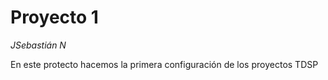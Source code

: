 # Proyecto 1 

*JSebastián N*

En este protecto hacemos la primera configuración de los proyectos TDSP
